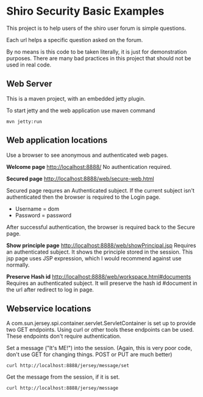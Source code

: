 Shiro Security Basic Examples
=============================

This project is to help users of the shiro user forum is simple questions.

Each url helps a specific question asked on the forum.

By no means is this code to be taken literally, it is just for demonstration purposes. There are many bad practices in this project that should not be used in real code.


Web Server
----------

This is a maven project, with an embedded jetty plugin.

To start jetty and the web application use maven command

`mvn jetty:run`

Web application locations
-------------------------

Use a browser to see anonymous and authenticated web pages.

**Welcome page** [http://localhost:8888/](http://localhost:8888/) No authentication required.

**Secured page** [http://localhost:8888/web/secure-web.html](http://localhost:8888/web/secure-web.html) 

Secured page requres an Authenticated subject. If the current subject isn't authenticated then the browser is required to  the Login page. 

- Username = dom
- Password = password

After successful authentication, the browser is required back to the Secure page.

**Show principle page** [http://localhost:8888/web/showPrincipal.jsp](http://localhost:8888/web/showPrincipal.jsp) Requires an authenticated subject. It shows the principle stored in the session. This jsp page uses JSP expression, which I would recommend against use normally. 

**Preserve Hash id** [http://localhost:8888/web/workspace.html#documents](http://localhost:8888/web/workspace.html#documents) Requires an authenticated subject. It will preserve the hash id #document in the url after redirect to log in page.

Webservice locations
--------------------

A com.sun.jersey.spi.container.servlet.ServletContainer is set up to provide two GET endpoints. Using curl or other tools these endpoints can be used. These endpoints don't require authentication. 

Set a message ("It's ME!") into the session. (Again, this is very poor code, don't use GET for changing things. POST or PUT are much better)

`curl http://localhost:8888/jersey/message/set`

Get the message from the session, if it is set.

`curl http://localhost:8888/jersey/message`

